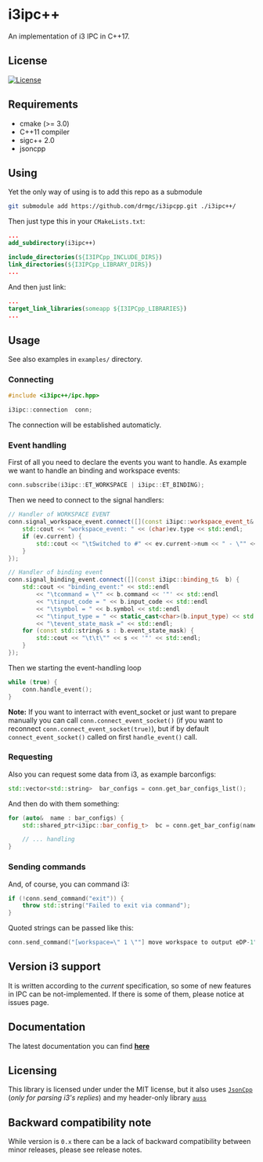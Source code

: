 # i3ipc++

An implementation of i3 IPC in C++17.

## License

[![License](http://img.shields.io/:license-mit-blue.svg)](http://doge.mit-license.org)

## Requirements

* cmake (>= 3.0)
* C++11 compiler
* sigc++ 2.0
* jsoncpp

## Using

Yet the only way of using is to add this repo as a submodule

```bash
git submodule add https://github.com/drmgc/i3ipcpp.git ./i3ipc++/
```

Then just type this in your `CMakeLists.txt`:

```cmake
...
add_subdirectory(i3ipc++)

include_directories(${I3IPCpp_INCLUDE_DIRS})
link_directories(${I3IPCpp_LIBRARY_DIRS})
...
```

And then just link:

```cmake
...
target_link_libraries(someapp ${I3IPCpp_LIBRARIES})
...
```

## Usage

See also examples in `examples/` directory.

### Connecting

```c++
#include <i3ipc++/ipc.hpp>

i3ipc::connection  conn;
```

The connection will be established automaticly.

### Event handling

First of all you need to declare the events you want to handle. As example we want to handle an binding and workspace events:

```c++
conn.subscribe(i3ipc::ET_WORKSPACE | i3ipc::ET_BINDING);
```

Then we need to connect to the signal handlers:

```c++
// Handler of WORKSPACE EVENT
conn.signal_workspace_event.connect([](const i3ipc::workspace_event_t&  ev) {
    std::cout << "workspace_event: " << (char)ev.type << std::endl;
    if (ev.current) {
        std::cout << "\tSwitched to #" << ev.current->num << " - \"" << ev.current->name << '"' << std::endl;
    }
});

// Handler of binding event
conn.signal_binding_event.connect([](const i3ipc::binding_t&  b) {
    std::cout << "binding_event:" << std::endl
        << "\tcommand = \"" << b.command << '"' << std::endl
        << "\tinput_code = " << b.input_code << std::endl
        << "\tsymbol = " << b.symbol << std::endl
        << "\tinput_type = " << static_cast<char>(b.input_type) << std::endl
        << "\tevent_state_mask =" << std::endl;
    for (const std::string& s : b.event_state_mask) {
        std::cout << "\t\t\"" << s << '"' << std::endl;
    }
});
```

Then we starting the event-handling loop

```c++
while (true) {
    conn.handle_event();
}
```

**Note:** If you want to interract with event_socket or just want to prepare manually you can call `conn.connect_event_socket()` (if you want to reconnect `conn.connect_event_socket(true)`), but if by default `connect_event_socket()` called on first `handle_event()` call.

### Requesting

Also you can request some data from i3, as example barconfigs:

```c++
std::vector<std::string>  bar_configs = conn.get_bar_configs_list();
```

And then do with them something:

```c++
for (auto&  name : bar_configs) {
    std::shared_ptr<i3ipc::bar_config_t>  bc = conn.get_bar_config(name);

    // ... handling
}
```

### Sending commands

And, of course, you can command i3:

```c++
if (!conn.send_command("exit")) {
    throw std::string("Failed to exit via command");
}
```

Quoted strings can be passed like this:

```c++
conn.send_command("[workspace=\" 1 \""] move workspace to output eDP-1");
```

## Version i3 support

It is written according to the *current* specification, so some of new features in IPC can be not-implemented. If there is some of them, please notice at issues page.

## Documentation

The latest documentation you can find [**here**](http://drmgc.github.io/docs/api-ref/i3ipc++/latest/)

## Licensing

This library is licensed under under the MIT license, but it also uses [`JsonCpp`](https://github.com/open-source-parsers/jsoncpp) (*only for parsing i3's replies*) and my header-only library [`auss`](https://github.com/drmgc/auss)

## Backward compatibility note

While version is `0.x` there can be a lack of backward compatibility between minor releases, please see release notes.

